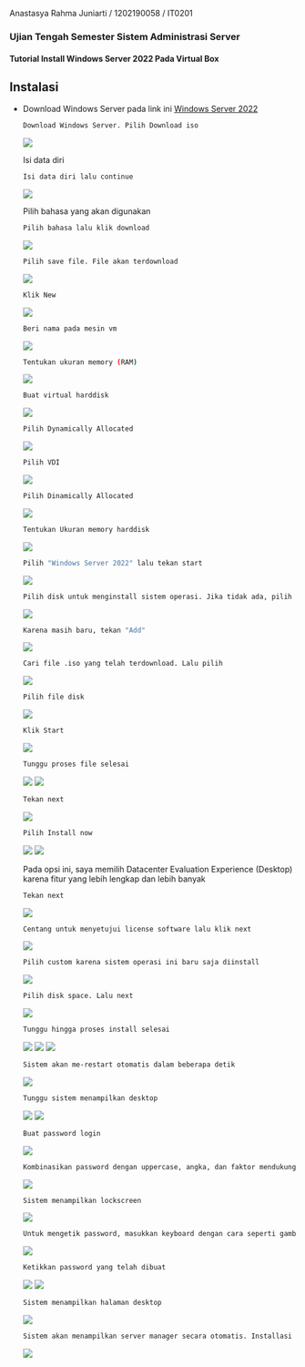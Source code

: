 Anastasya Rahma Juniarti / 1202190058 / IT0201
### Ujian Tengah Semester Sistem Administrasi Server 
#### Tutorial Install Windows Server 2022 Pada Virtual Box
## Instalasi
- Download Windows Server pada link ini [Windows Server 2022](https://www.microsoft.com/en-us/evalcenter/evaluate-windows-server-2022)
  ```bash
  Download Windows Server. Pilih Download iso
  ```
  <img src="Pict-UTS-SAS/1.png">

  Isi data diri
  ```bash
  Isi data diri lalu continue
  ```
  <img src="Pict-UTS-SAS/2.png">

  Pilih bahasa yang akan digunakan
  ```bash
  Pilih bahasa lalu klik download
  ```
  <img src="Pict-UTS-SAS/3.png">

  ```bash
  Pilih save file. File akan terdownload
  ```
  <img src="Pict-UTS-SAS/4.png">

  ```bash
  Klik New
  ```
  <img src="Pict-UTS-SAS/50.png">

  ```bash
  Beri nama pada mesin vm
  ```
  <img src="Pict-UTS-SAS/6.png">

  ```bash
  Tentukan ukuran memory (RAM)
  ```
  <img src="Pict-UTS-SAS/7.png">

  ```bash
  Buat virtual harddisk
  ```
  <img src="Pict-UTS-SAS/8.png">

  ```bash
  Pilih Dynamically Allocated
  ```
  <img src="Pict-UTS-SAS/8.png">

  ```bash
  Pilih VDI
  ```
  <img src="Pict-UTS-SAS/9.png">

  ```bash
  Pilih Dinamically Allocated
  ```
  <img src="Pict-UTS-SAS/10.png">

  ```bash
  Tentukan Ukuran memory harddisk
  ```
  <img src="Pict-UTS-SAS/11.png">

  ```bash
  Pilih "Windows Server 2022" lalu tekan start
  ```
  <img src="Pict-UTS-SAS/12.png">

  ```bash
  Pilih disk untuk menginstall sistem operasi. Jika tidak ada, pilih dari file
  ```
  <img src="Pict-UTS-SAS/13.png">

  ```bash
  Karena masih baru, tekan "Add"
  ```
  <img src="Pict-UTS-SAS/14.png">

  ```bash
  Cari file .iso yang telah terdownload. Lalu pilih
  ```
  <img src="Pict-UTS-SAS/15.png">

  ```bash
  Pilih file disk
  ```
  <img src="Pict-UTS-SAS/16.png">

  ```bash
  Klik Start
  ```
  <img src="Pict-UTS-SAS/17.png">

  ```bash
  Tunggu proses file selesai
  ```
  <img src="Pict-UTS-SAS/18.png">
  <img src="Pict-UTS-SAS/19.png">

  ```bash
  Tekan next
  ```
  <img src="Pict-UTS-SAS/20.png">

  ```bash
  Pilih Install now
  ```
  <img src="Pict-UTS-SAS/21.png">
  <img src="Pict-UTS-SAS/22.png">

  Pada opsi ini, saya memilih Datacenter Evaluation Experience (Desktop) karena fitur yang lebih lengkap dan lebih banyak
  ```bash
  Tekan next
  ```
  <img src="Pict-UTS-SAS/23.png">

  ```bash
  Centang untuk menyetujui license software lalu klik next
  ```
  <img src="Pict-UTS-SAS/24.png">

  ```bash
  Pilih custom karena sistem operasi ini baru saja diinstall
  ```
  <img src="Pict-UTS-SAS/25.png">

  ```bash
  Pilih disk space. Lalu next
  ```
  <img src="Pict-UTS-SAS/26.png">

  ```bash
  Tunggu hingga proses install selesai
  ```
  <img src="Pict-UTS-SAS/27.png">
  <img src="Pict-UTS-SAS/28.png">
  <img src="Pict-UTS-SAS/29.png">

  ```bash
  Sistem akan me-restart otomatis dalam beberapa detik
  ```
  <img src="Pict-UTS-SAS/30.png">

  ```bash
  Tunggu sistem menampilkan desktop
  ```
  <img src="Pict-UTS-SAS/31.png">
  <img src="Pict-UTS-SAS/32.png">

  ```bash
  Buat password login
  ```
  <img src="Pict-UTS-SAS/33.png">

  ```bash
  Kombinasikan password dengan uppercase, angka, dan faktor mendukung lainnya agar password lebih kuat
  ```
  <img src="Pict-UTS-SAS/34.png">

  ```bash
  Sistem menampilkan lockscreen
  ```
  <img src="Pict-UTS-SAS/35.png">

  ```bash
  Untuk mengetik password, masukkan keyboard dengan cara seperti gambar
  ```
  <img src="Pict-UTS-SAS/36.png">

  ```bash
  Ketikkan password yang telah dibuat
  ```
  <img src="Pict-UTS-SAS/37.png">
  <img src="Pict-UTS-SAS/38.png">

  ```bash
  Sistem menampilkan halaman desktop
  ```
  <img src="Pict-UTS-SAS/39.png">

  ```bash
  Sistem akan menampilkan server manager secara otomatis. Installasi selesai
  ```
  <img src="Pict-UTS-SAS/40.png">


  
